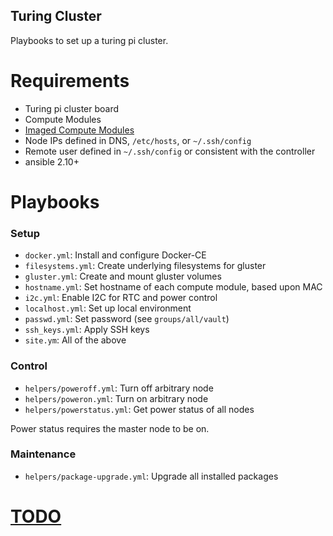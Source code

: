 Turing Cluster
---

Playbooks to set up a turing pi cluster.

Requirements
===

- Turing pi cluster board
- Compute Modules
- [Imaged Compute Modules](pi-stuffs/compute-module-init)
- Node IPs defined in DNS, `/etc/hosts`, or `~/.ssh/config`
- Remote user defined in `~/.ssh/config` or consistent with the controller
- ansible 2.10+

Playbooks
===

### Setup

- `docker.yml`: Install and configure Docker-CE
- `filesystems.yml`: Create underlying filesystems for gluster
- `gluster.yml`: Create and mount gluster volumes
- `hostname.yml`: Set hostname of each compute module, based upon MAC
- `i2c.yml`: Enable I2C for RTC and power control
- `localhost.yml`: Set up local environment
- `passwd.yml`: Set password (see `groups/all/vault`)
- `ssh_keys.yml`: Apply SSH keys
- `site.ym`: All of the above

### Control

- `helpers/poweroff.yml`: Turn off arbitrary node
- `helpers/poweron.yml`: Turn on arbitrary node
- `helpers/powerstatus.yml`: Get power status of all nodes

Power status requires the master node to be on.

### Maintenance

- `helpers/package-upgrade.yml`: Upgrade all installed packages

[TODO](TODO.md)
===
